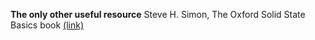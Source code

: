 **The only other useful resource**
Steve H. Simon, The Oxford Solid State Basics book [(link)](https://podcasts.ox.ac.uk/series/oxford-solid-state-basics)
